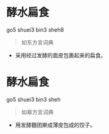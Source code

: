 # 酵水扁食
go5 shuei3 bin3 sheh8
> 如东方言词典
- 采用经过发酵的面皮包裹起来的扁食。

# 酵水扁食
go5 shuei3 bin3 sheh
> 如皋方言词典
- 用发酵麵团擀成薄皮包成的饺子。
